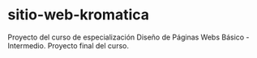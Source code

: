 # sitio-web-kromatica
Proyecto del curso de especialización Diseño de Páginas Webs Básico - Intermedio. Proyecto final del curso.
